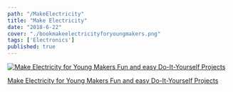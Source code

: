 ```yaml
---
path: "/MakeElectricity"
title: "Make Electricity"
date: "2018-6-22"
cover: "./bookmakeelectricityforyoungmakers.png"
tags: ['Electronics']
published: true
---
```



[![Make Electricity for Young Makers Fun and easy Do-It-Yourself Projects](/assets/bookmakeelectricityforyoungmakers.png)](https://www.amazon.com/Electricity-Young-Makers-Do-Yourself/dp/168045286X/)


[Make Electricity for Young Makers Fun and easy Do-It-Yourself Projects](https://www.amazon.com/Electricity-Young-Makers-Do-Yourself/dp/168045286X/)

